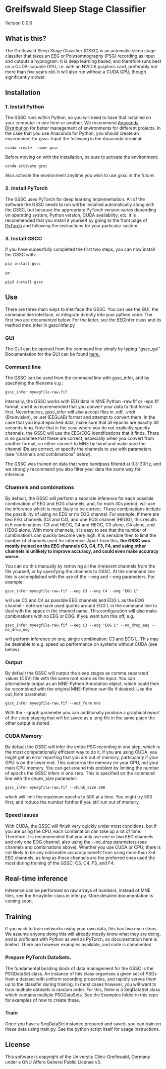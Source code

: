 Greifswald Sleep Stage Classifier
=================================

Version 0.0.6

## What is this?

The Greifswald Sleep Stage Classifier (GSSC) is an automatic sleep stage classifer that takes an EEG or Polysomnography (PSG) recording as input and outputs a hypnogram. It is deep learning based, and therefore runs best on a CUDA-capable GPU, i.e. with an NVIDIA graphics card, preferably not
more than five years old. It will also run without a CUDA GPU, though significantly slower.

## Installation

### 1. Install Python
The GSSC runs within Python, so you will need to have that installed on your computer in one form or another. We recommend [Anaconda Distribution](https://www.anaconda.com/products/distribution)
for better management of environments for different projects. In the case that you use Anaconda for Python, you should create an environment for gssc. Input the following in the Anaconda terminal:

    conda create --name gssc

Before moving on with the installation, be sure to activate the environment:

    conda activate gssc

Also activate the environment anytime you wish to use gssc in the future.

### 2. Install PyTorch
The GSSC uses PyTorch for deep learning implementation. All of the software the GSSC needs to run will be installed automatically along with the GSSC, but because the appropriate PyTorch version varies depending on operating system, Python version, CUDA availability, etc. it is recommended that you install it yourself by going to the front page of [PyTorch]("https://pytorch.org") and
following the instructions for your particular system.

### 3. Install GSCC
If you have sucessfully completed the first two steps, you can now install the GSSC with:

    pip install gssc

or:

    pip3 install gssc

## Use

There are three main ways to interface the GSSC. You can use the GUI, the command line interface, or integrate directly into your python code. The first two are documented below. For the latter, see the EEGInfer class and its method mne_infer in gssc/infer.py

### GUI

The GUI can be opened from the command line simply by typing "gssc_gui" Documentation for the GUI can be found [here.]("gui_doc/gui_doc.md")

### Command line

The GSSC can be used from the command line with gssc_infer, and by specifying the filename e.g.:

    gssc_infer myeegfile-raw.fif

Internally, the GSSC works with EEG data in MNE Python -raw.fif or -epo.fif format, and it is recommended that you convert your data to that format first. Nevertheless, gssc_infer will also accept files in .edf, .vhdr (Brainvision), or .set (EEGLAB) format and attempt to convert them. In the case that you input epoched data, make sure that all epochs are exactly 30 seconds long. Note that in the case where you do not explicitly specify channels, the GSSC will use
the EEG/EOG identifications that it finds. There is no guarantee that these are correct, especially when you convert from another format, so either convert to MNE by hand and make sure the channel IDs are correct, or specify the channels to use with parameters (see "channels and combinations" below).

The GSSC was trained on data that were bandpass filtered at 0.3-30Hz, and we strongly recommend you also filter your data the same way for inference.

### Channels and combinations

By default, the GSSC will perform a separate inference for each possible combination of EEG and EOG channels, and, for each 30s period, will use the inference which is most likely to be correct. These combinations include the possibility of using no EEG or no EOG channel. For example, if there are two EEG channels (C3 and C4), and one EOG channel (HEOG), this results in 5 combinations: C3 and HEOG, C4 and HEOG, C3 alone, C4 alone, and HEOG alone. With more channels, it is easy to see that the number of combinations can quickly become very high. It is sensible then to limit the number of channels used for inference. Apart from this, **the GSSC was mostly trained on the EEG channels C3, C4, F3, F4, and using other channels is unlikely to improve accuracy, and could even make accuracy worse.**

You can do this manually by removing all the irrelevant channels from the file yourself, or by specifying the channels to GSSC. At the command line this is accomplished with the use of the --eeg and --eog parameters. For example:

    gssc_infer myeegfile-raw.fif --eeg C3 --eeg C4 --eog "EOG L"

will use C3 and C4 as possible EEG channels and EOG L as the EOG channel - note we have used quotes around EOG L in the command line to deal with the space in the channel name. This configuration will also make combinations with no EEG or EOG. If you want turn this off, e.g.

    gssc_infer myeegfile-raw.fif --eeg C3 --eog "EOG L" --no_drop_eeg --no_drop_eog

will perform inference on one, single combination: C3 and EOG L. This may be desirable to e.g. speed up performance on systems without CUDA (see below).

### Output
By default the GSSC will output the sleep stages as comma separated values (CSV) file with the same root name as the input. You can alternatively output as an MNE-Python Annotation object, which could then be recombined with the original MNE-Python raw file if desired. Use the out_form parameter:

    gssc_infer myeegfile-raw.fif --out_form mne

With the --graph parameter you can additionally produce a graphical report of the sleep staging that will be saved as a .png file in the same place the other output is stored.

### CUDA Memory
By default the GSSC will infer the entire PSG recording in one step, which is the most computationally efficient way to do it. If you are using CUDA, you might get an error reporting that you are out of memory, particularly if your GPU is on the lower end. This concerns the memory on your GPU, not your main CPU memory. You can get around this problem by limiting the number of epochs the GSSC infers in one step. This is specified on the command line with the
chunk_size parameter:

    gssc_infer myeegfile-raw.fif --chunk_size 500

which will limit the maximum epochs to 500 at a time. You might try 500 first, and reduce the number further if you still run out of memory.

### Speed issues
With CUDA, the GSSC will finish very quickly under most conditions, but if you are using the CPU, each combination can take up a lot of time. Therefore it is recommended that you only use one or two EEG channels and only one EOG channel, also using the --no_drop parameters (see channels and combinations above). Whether you use CUDA or CPU, there is not likely to be any noticeable accuracy benefit from using more than 3-4 EEG channels, as long as those channels are the preferred ones used the most during training of the GSSC: C3, C4, F3, and F4.

## Real-time inference

Inference can be performed on raw arrays of numbers, instead of MNE files, see the ArrayInfer class in infer.py. More detailed documentation is coming soon.

## Training

If you wish to train networks using your own data, this has two main steps. We assume anyone doing this will already mostly know what they are doing, and is proficient with Python as well as PyTorch, so documentation here is limited. There are however examples available, and code is commented.

### Prepare PyTorch DataSets.

The fundamental building block of data management for the GSSC is the PSGDataSet class. An instance of this class organises a given set of PSGs from a dataset with uniform recording properties, and rapidly serves them up to the classifer during training. In most cases however, you will want to train multiple datasets in random order. For this, there is a SeqDataSet class which contains multiple PSGDataSets. See the Examples folder in this repo for examples of how to create these.

### Train
Once you have a SeqDataSet instance prepared and saved, you can train on these data using train.py. See the python script itself for usage instructions.

## License

This software is copyright of the University Clinic Greifswald, Germany under a GNU Affero General Public License v3.
